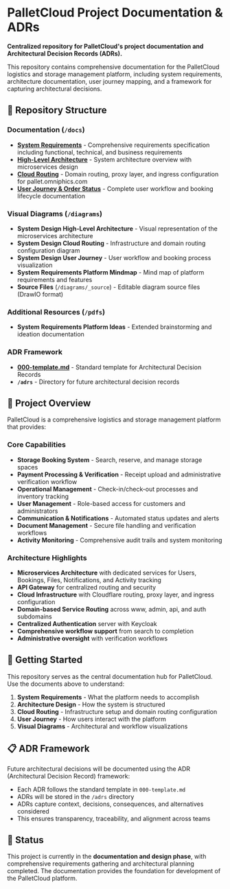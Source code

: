 # PalletCloud Project Documentation & ADRs

**Centralized repository for PalletCloud's project documentation and Architectural Decision Records (ADRs).**

This repository contains comprehensive documentation for the PalletCloud logistics and storage management platform, including system requirements, architecture documentation, user journey mapping, and a framework for capturing architectural decisions.

## 📁 Repository Structure

### Documentation (`/docs`)
- **[System Requirements](docs/system-requirements.md)** - Comprehensive requirements specification including functional, technical, and business requirements
- **[High-Level Architecture](docs/high-level-architecture.md)** - System architecture overview with microservices design
- **[Cloud Routing](docs/cloud-routing.md)** - Domain routing, proxy layer, and ingress configuration for pallet.omniphics.com
- **[User Journey & Order Status](docs/user-jouney-order-status.md)** - Complete user workflow and booking lifecycle documentation

### Visual Diagrams (`/diagrams`)
- **System Design High-Level Architecture** - Visual representation of the microservices architecture
- **System Design Cloud Routing** - Infrastructure and domain routing configuration diagram
- **System Design User Journey** - User workflow and booking process visualization  
- **System Requirements Platform Mindmap** - Mind map of platform requirements and features
- **Source Files** (`/diagrams/_source`) - Editable diagram source files (DrawIO format)

### Additional Resources (`/pdfs`)
- **System Requirements Platform Ideas** - Extended brainstorming and ideation documentation

### ADR Framework
- **[000-template.md](000-template.md)** - Standard template for Architectural Decision Records
- **`/adrs`** - Directory for future architectural decision records

## 🎯 Project Overview

PalletCloud is a comprehensive logistics and storage management platform that provides:

### Core Capabilities
- **Storage Booking System** - Search, reserve, and manage storage spaces
- **Payment Processing & Verification** - Receipt upload and administrative verification workflow
- **Operational Management** - Check-in/check-out processes and inventory tracking
- **User Management** - Role-based access for customers and administrators
- **Communication & Notifications** - Automated status updates and alerts
- **Document Management** - Secure file handling and verification workflows
- **Activity Monitoring** - Comprehensive audit trails and system monitoring

### Architecture Highlights
- **Microservices Architecture** with dedicated services for Users, Bookings, Files, Notifications, and Activity tracking
- **API Gateway** for centralized routing and security
- **Cloud Infrastructure** with Cloudflare routing, proxy layer, and ingress configuration
- **Domain-based Service Routing** across www, admin, api, and auth subdomains
- **Centralized Authentication** server with Keycloak
- **Comprehensive workflow support** from search to completion
- **Administrative oversight** with verification workflows

## 🚀 Getting Started

This repository serves as the central documentation hub for PalletCloud. Use the documents above to understand:

1. **System Requirements** - What the platform needs to accomplish
2. **Architecture Design** - How the system is structured 
3. **Cloud Routing** - Infrastructure setup and domain routing configuration
4. **User Journey** - How users interact with the platform
5. **Visual Diagrams** - Architectural and workflow visualizations

## 📋 ADR Framework

Future architectural decisions will be documented using the ADR (Architectural Decision Record) framework:

- Each ADR follows the standard template in `000-template.md`
- ADRs will be stored in the `/adrs` directory
- ADRs capture context, decisions, consequences, and alternatives considered
- This ensures transparency, traceability, and alignment across teams

## 🔄 Status

This project is currently in the **documentation and design phase**, with comprehensive requirements gathering and architectural planning completed. The documentation provides the foundation for development of the PalletCloud platform.
